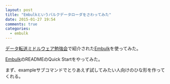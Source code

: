 ```yaml
---
layout: post
title: "Embulkというバルクデータローダをさわってみた"
date: 2015-01-27 19:54
comments: true
categories: 
  - embulk
---
```


[データ転送ミドルウェア勉強会](http://eventdots.jp/event/312015)で紹介された[Embulk](https://github.com/embulk/embulk)を使ってみた。

<!--more-->

[Embulk](https://github.com/embulk/embulk)のREADMEのQuick Startをやってみた。

まず、exampleサブコマンドでとりあえず試してみたい人向けのひな形を作ってくれる。




